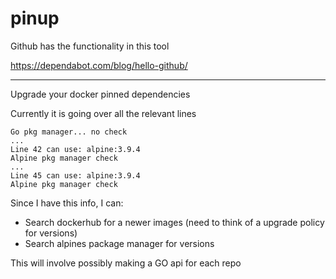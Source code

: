 # pinup

Github has the functionality in this tool

https://dependabot.com/blog/hello-github/

---

Upgrade your docker pinned dependencies

Currently it is going over all the relevant lines

    Go pkg manager... no check
    ...
    Line 42 can use: alpine:3.9.4
    Alpine pkg manager check
    ...
    Line 45 can use: alpine:3.9.4
    Alpine pkg manager check

Since I have this info, I can:

-   Search dockerhub for a newer images (need to think of a upgrade policy for versions)
-   Search alpines package manager for versions

This will involve possibly making a GO api for each repo

